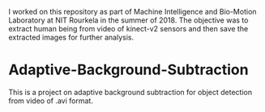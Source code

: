 I worked on this repository as part of Machine Intelligence and Bio-Motion Laboratory at NIT Rourkela in the summer of 2018. The objective was to extract human being from video of kinect-v2 sensors and then save the extracted images for further analysis. 
# Adaptive-Background-Subtraction
This is a project on adaptive background subtraction for object detection from video of .avi format. 
